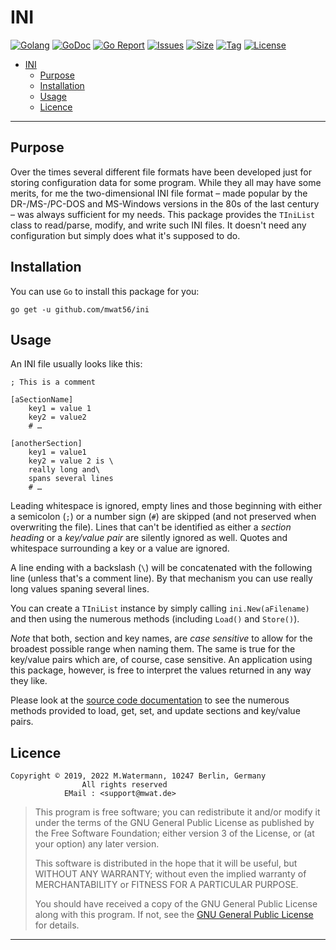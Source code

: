 # INI

[![Golang](https://img.shields.io/badge/Language-Go-green.svg)](https://golang.org/)
[![GoDoc](https://godoc.org/github.com/mwat56/ini?status.svg)](https://godoc.org/github.com/mwat56/ini/)
[![Go Report](https://goreportcard.com/badge/github.com/mwat56/ini)](https://goreportcard.com/report/github.com/mwat56/ini)
[![Issues](https://img.shields.io/github/issues/mwat56/ini.svg)](https://github.com/mwat56/ini/issues?q=is%3Aopen+is%3Aissue)
[![Size](https://img.shields.io/github/repo-size/mwat56/ini.svg)](https://github.com/mwat56/ini/)
[![Tag](https://img.shields.io/github/tag/mwat56/ini.svg)](https://github.com/mwat56/ini/tags)
[![License](https://img.shields.io/github/license/mwat56/ini.svg)](https://github.com/mwat56/ini/blob/main/LICENSE)

- [INI](#ini)
	- [Purpose](#purpose)
	- [Installation](#installation)
	- [Usage](#usage)
	- [Licence](#licence)

----

## Purpose

Over the times several different file formats have been developed just for storing configuration data for some program.
While they all may have some merits, for me the two-dimensional INI file format – made popular by the DR-/MS-/PC-DOS and MS-Windows versions in the 80s of the last century – was always sufficient for my needs.
This package provides the `TIniList` class to read/parse, modify, and write such INI files. It doesn't need any configuration but simply does what it's supposed to do.

## Installation

You can use `Go` to install this package for you:

    go get -u github.com/mwat56/ini

## Usage

An INI file usually looks like this:

    ; This is a comment

    [aSectionName]
        key1 = value 1
        key2 = value2
        # …

    [anotherSection]
        key1 = value1
        key2 = value 2 is \
        really long and\
        spans several lines
        # …

Leading whitespace is ignored, empty lines and those beginning with either a semicolon (`;`) or a number sign (`#`) are skipped (and not preserved when overwriting the file).
Lines that can't be identified as either a _section heading_ or a _key/value pair_ are silently ignored as well.
Quotes and whitespace surrounding a key or a value are ignored.

A line ending with a backslash (`\`) will be concatenated with the following line (unless that's a comment line).
By that mechanism you can use really long values spaning several lines.

You can create a `TIniList` instance by simply calling `ini.New(aFilename)` and then using the numerous methods (including `Load()` and `Store()`).

_Note_ that both, section and key names, are _case sensitive_ to allow for the broadest possible range when naming them.
The same is true for the key/value pairs which are, of course, case sensitive.
An application using this package, however, is free to interpret the values returned in any way they like.

Please look at the [source code documentation](https://godoc.org/github.com/mwat56/ini#TIniList) to see the numerous methods provided to load, get, set, and update sections and key/value pairs.

## Licence

    Copyright © 2019, 2022 M.Watermann, 10247 Berlin, Germany
                    All rights reserved
                EMail : <support@mwat.de>

> This program is free software; you can redistribute it and/or modify it under the terms of the GNU General Public License as published by the Free Software Foundation; either version 3 of the License, or (at your option) any later version.
>
> This software is distributed in the hope that it will be useful, but WITHOUT ANY WARRANTY; without even the implied warranty of MERCHANTABILITY or FITNESS FOR A PARTICULAR PURPOSE.
>
> You should have received a copy of the GNU General Public License along with this program. If not, see the [GNU General Public License](http://www.gnu.org/licenses/gpl.html) for details.

----
